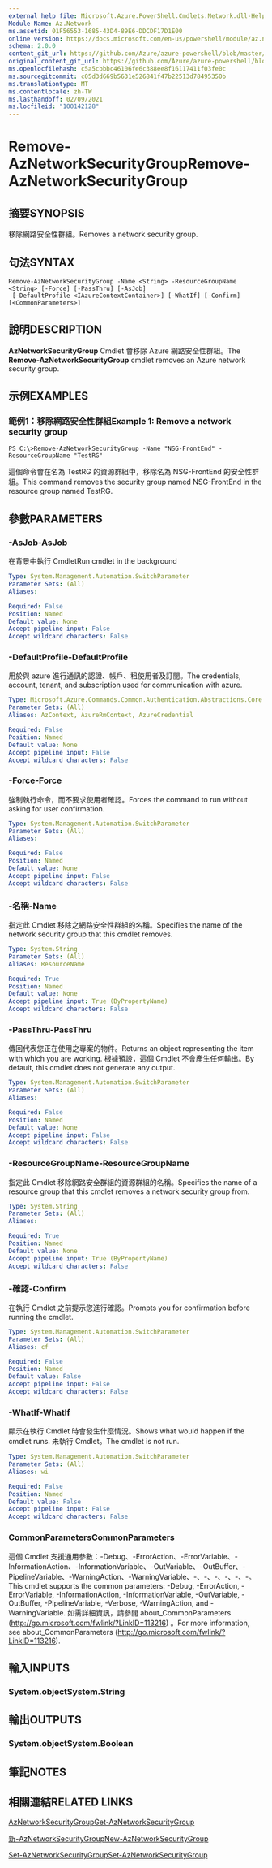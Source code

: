 ```yaml
---
external help file: Microsoft.Azure.PowerShell.Cmdlets.Network.dll-Help.xml
Module Name: Az.Network
ms.assetid: 01F56553-1685-43D4-89E6-DDCDF17D1E00
online version: https://docs.microsoft.com/en-us/powershell/module/az.network/remove-aznetworksecuritygroup
schema: 2.0.0
content_git_url: https://github.com/Azure/azure-powershell/blob/master/src/Network/Network/help/Remove-AzNetworkSecurityGroup.md
original_content_git_url: https://github.com/Azure/azure-powershell/blob/master/src/Network/Network/help/Remove-AzNetworkSecurityGroup.md
ms.openlocfilehash: c5a5cbbbc46106fe6c388ee8f16117411f03fe0c
ms.sourcegitcommit: c05d3d669b5631e526841f47b22513d78495350b
ms.translationtype: MT
ms.contentlocale: zh-TW
ms.lasthandoff: 02/09/2021
ms.locfileid: "100142128"
---
```

# <span data-ttu-id="51376-101">Remove-AzNetworkSecurityGroup</span><span class="sxs-lookup"><span data-stu-id="51376-101">Remove-AzNetworkSecurityGroup</span></span>

## <span data-ttu-id="51376-102">摘要</span><span class="sxs-lookup"><span data-stu-id="51376-102">SYNOPSIS</span></span>
<span data-ttu-id="51376-103">移除網路安全性群組。</span><span class="sxs-lookup"><span data-stu-id="51376-103">Removes a network security group.</span></span>

## <span data-ttu-id="51376-104">句法</span><span class="sxs-lookup"><span data-stu-id="51376-104">SYNTAX</span></span>

```
Remove-AzNetworkSecurityGroup -Name <String> -ResourceGroupName <String> [-Force] [-PassThru] [-AsJob]
 [-DefaultProfile <IAzureContextContainer>] [-WhatIf] [-Confirm] [<CommonParameters>]
```

## <span data-ttu-id="51376-105">說明</span><span class="sxs-lookup"><span data-stu-id="51376-105">DESCRIPTION</span></span>
<span data-ttu-id="51376-106">**AzNetworkSecurityGroup** Cmdlet 會移除 Azure 網路安全性群組。</span><span class="sxs-lookup"><span data-stu-id="51376-106">The **Remove-AzNetworkSecurityGroup** cmdlet removes an Azure network security group.</span></span>

## <span data-ttu-id="51376-107">示例</span><span class="sxs-lookup"><span data-stu-id="51376-107">EXAMPLES</span></span>

### <span data-ttu-id="51376-108">範例1：移除網路安全性群組</span><span class="sxs-lookup"><span data-stu-id="51376-108">Example 1: Remove a network security group</span></span>
```
PS C:\>Remove-AzNetworkSecurityGroup -Name "NSG-FrontEnd" -ResourceGroupName "TestRG"
```

<span data-ttu-id="51376-109">這個命令會在名為 TestRG 的資源群組中，移除名為 NSG-FrontEnd 的安全性群組。</span><span class="sxs-lookup"><span data-stu-id="51376-109">This command removes the security group named NSG-FrontEnd in the resource group named TestRG.</span></span>

## <span data-ttu-id="51376-110">參數</span><span class="sxs-lookup"><span data-stu-id="51376-110">PARAMETERS</span></span>

### <span data-ttu-id="51376-111">-AsJob</span><span class="sxs-lookup"><span data-stu-id="51376-111">-AsJob</span></span>
<span data-ttu-id="51376-112">在背景中執行 Cmdlet</span><span class="sxs-lookup"><span data-stu-id="51376-112">Run cmdlet in the background</span></span>

```yaml
Type: System.Management.Automation.SwitchParameter
Parameter Sets: (All)
Aliases:

Required: False
Position: Named
Default value: None
Accept pipeline input: False
Accept wildcard characters: False
```

### <span data-ttu-id="51376-113">-DefaultProfile</span><span class="sxs-lookup"><span data-stu-id="51376-113">-DefaultProfile</span></span>
<span data-ttu-id="51376-114">用於與 azure 進行通訊的認證、帳戶、租使用者及訂閱。</span><span class="sxs-lookup"><span data-stu-id="51376-114">The credentials, account, tenant, and subscription used for communication with azure.</span></span>

```yaml
Type: Microsoft.Azure.Commands.Common.Authentication.Abstractions.Core.IAzureContextContainer
Parameter Sets: (All)
Aliases: AzContext, AzureRmContext, AzureCredential

Required: False
Position: Named
Default value: None
Accept pipeline input: False
Accept wildcard characters: False
```

### <span data-ttu-id="51376-115">-Force</span><span class="sxs-lookup"><span data-stu-id="51376-115">-Force</span></span>
<span data-ttu-id="51376-116">強制執行命令，而不要求使用者確認。</span><span class="sxs-lookup"><span data-stu-id="51376-116">Forces the command to run without asking for user confirmation.</span></span>

```yaml
Type: System.Management.Automation.SwitchParameter
Parameter Sets: (All)
Aliases:

Required: False
Position: Named
Default value: None
Accept pipeline input: False
Accept wildcard characters: False
```

### <span data-ttu-id="51376-117">-名稱</span><span class="sxs-lookup"><span data-stu-id="51376-117">-Name</span></span>
<span data-ttu-id="51376-118">指定此 Cmdlet 移除之網路安全性群組的名稱。</span><span class="sxs-lookup"><span data-stu-id="51376-118">Specifies the name of the network security group that this cmdlet removes.</span></span>

```yaml
Type: System.String
Parameter Sets: (All)
Aliases: ResourceName

Required: True
Position: Named
Default value: None
Accept pipeline input: True (ByPropertyName)
Accept wildcard characters: False
```

### <span data-ttu-id="51376-119">-PassThru</span><span class="sxs-lookup"><span data-stu-id="51376-119">-PassThru</span></span>
<span data-ttu-id="51376-120">傳回代表您正在使用之專案的物件。</span><span class="sxs-lookup"><span data-stu-id="51376-120">Returns an object representing the item with which you are working.</span></span>
<span data-ttu-id="51376-121">根據預設，這個 Cmdlet 不會產生任何輸出。</span><span class="sxs-lookup"><span data-stu-id="51376-121">By default, this cmdlet does not generate any output.</span></span>

```yaml
Type: System.Management.Automation.SwitchParameter
Parameter Sets: (All)
Aliases:

Required: False
Position: Named
Default value: None
Accept pipeline input: False
Accept wildcard characters: False
```

### <span data-ttu-id="51376-122">-ResourceGroupName</span><span class="sxs-lookup"><span data-stu-id="51376-122">-ResourceGroupName</span></span>
<span data-ttu-id="51376-123">指定此 Cmdlet 移除網路安全群組的資源群組的名稱。</span><span class="sxs-lookup"><span data-stu-id="51376-123">Specifies the name of a resource group that this cmdlet removes a network security group from.</span></span>

```yaml
Type: System.String
Parameter Sets: (All)
Aliases:

Required: True
Position: Named
Default value: None
Accept pipeline input: True (ByPropertyName)
Accept wildcard characters: False
```

### <span data-ttu-id="51376-124">-確認</span><span class="sxs-lookup"><span data-stu-id="51376-124">-Confirm</span></span>
<span data-ttu-id="51376-125">在執行 Cmdlet 之前提示您進行確認。</span><span class="sxs-lookup"><span data-stu-id="51376-125">Prompts you for confirmation before running the cmdlet.</span></span>

```yaml
Type: System.Management.Automation.SwitchParameter
Parameter Sets: (All)
Aliases: cf

Required: False
Position: Named
Default value: False
Accept pipeline input: False
Accept wildcard characters: False
```

### <span data-ttu-id="51376-126">-WhatIf</span><span class="sxs-lookup"><span data-stu-id="51376-126">-WhatIf</span></span>
<span data-ttu-id="51376-127">顯示在執行 Cmdlet 時會發生什麼情況。</span><span class="sxs-lookup"><span data-stu-id="51376-127">Shows what would happen if the cmdlet runs.</span></span>
<span data-ttu-id="51376-128">未執行 Cmdlet。</span><span class="sxs-lookup"><span data-stu-id="51376-128">The cmdlet is not run.</span></span>

```yaml
Type: System.Management.Automation.SwitchParameter
Parameter Sets: (All)
Aliases: wi

Required: False
Position: Named
Default value: False
Accept pipeline input: False
Accept wildcard characters: False
```

### <span data-ttu-id="51376-129">CommonParameters</span><span class="sxs-lookup"><span data-stu-id="51376-129">CommonParameters</span></span>
<span data-ttu-id="51376-130">這個 Cmdlet 支援通用參數：-Debug、-ErrorAction、-ErrorVariable、-InformationAction、-InformationVariable、-OutVariable、-OutBuffer、-PipelineVariable、-WarningAction、-WarningVariable、-、-、-、-、-、-。</span><span class="sxs-lookup"><span data-stu-id="51376-130">This cmdlet supports the common parameters: -Debug, -ErrorAction, -ErrorVariable, -InformationAction, -InformationVariable, -OutVariable, -OutBuffer, -PipelineVariable, -Verbose, -WarningAction, and -WarningVariable.</span></span> <span data-ttu-id="51376-131">如需詳細資訊，請參閱 about_CommonParameters (http://go.microsoft.com/fwlink/?LinkID=113216) 。</span><span class="sxs-lookup"><span data-stu-id="51376-131">For more information, see about_CommonParameters (http://go.microsoft.com/fwlink/?LinkID=113216).</span></span>

## <span data-ttu-id="51376-132">輸入</span><span class="sxs-lookup"><span data-stu-id="51376-132">INPUTS</span></span>

### <span data-ttu-id="51376-133">System.object</span><span class="sxs-lookup"><span data-stu-id="51376-133">System.String</span></span>

## <span data-ttu-id="51376-134">輸出</span><span class="sxs-lookup"><span data-stu-id="51376-134">OUTPUTS</span></span>

### <span data-ttu-id="51376-135">System.object</span><span class="sxs-lookup"><span data-stu-id="51376-135">System.Boolean</span></span>

## <span data-ttu-id="51376-136">筆記</span><span class="sxs-lookup"><span data-stu-id="51376-136">NOTES</span></span>

## <span data-ttu-id="51376-137">相關連結</span><span class="sxs-lookup"><span data-stu-id="51376-137">RELATED LINKS</span></span>

[<span data-ttu-id="51376-138">AzNetworkSecurityGroup</span><span class="sxs-lookup"><span data-stu-id="51376-138">Get-AzNetworkSecurityGroup</span></span>](./Get-AzNetworkSecurityGroup.md)

[<span data-ttu-id="51376-139">新-AzNetworkSecurityGroup</span><span class="sxs-lookup"><span data-stu-id="51376-139">New-AzNetworkSecurityGroup</span></span>](./New-AzNetworkSecurityGroup.md)

[<span data-ttu-id="51376-140">Set-AzNetworkSecurityGroup</span><span class="sxs-lookup"><span data-stu-id="51376-140">Set-AzNetworkSecurityGroup</span></span>](./Set-AzNetworkSecurityGroup.md)


